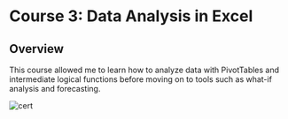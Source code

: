 # Course 3: Data Analysis in Excel

## Overview
This course allowed me to learn how to analyze data with PivotTables and intermediate logical functions before moving on to tools such as what-if analysis and forecasting.

![cert](relative/path/in/repository/to/image.svg)
